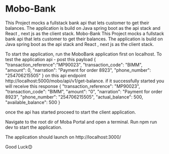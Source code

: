 # Mobo-Bank
This Project mocks a fullstack  bank api that lets customer to get their balances. The application is build on Java spring boot as the api stack and React , next js as the client stack.
Mobo-Bank
This Project mocks a fullstack bank api that lets customer to get their balances. The application is build on Java spring boot as the api stack and React , next js as the client stack.

To start the application, run the MoboBank application first on localhost. To test the application api - post this payload { "transaction_reference":"MP90023", "transaction_code": "BIMM", "amount": 0, "narration": "Payment for order 8923", "phone_number": "254706215505" } on this api endpoint http://localhost:5000/mobo/api/v1/get-balance. if it successfully started you will receive this response { "transaction_reference": "MP90023", "transaction_code": "BIMM", "amount": "0", "narration": "Payment for order 8923", "phone_number": "254706215505", "actual_balance": 500, "available_balance": 500 }

once the api has started proceed to start the client application.

Navigate to the root dir of Moba Portal and open a terminal. Run npm run dev to start the application.

The application should launch on http://localhost:3000/

Good Luck😊
